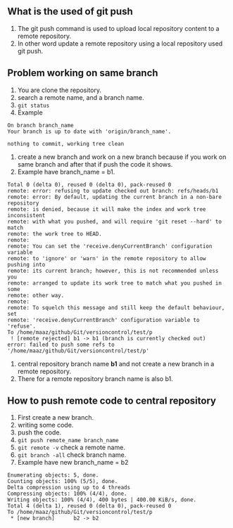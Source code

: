 ## What is the used of git push   
1. The git push command is used to upload local repository content to a remote repository.   
1. In other word update a remote repository using a local repository used git push.  

## Problem working on same branch  
1. You are clone the repository.  
1. search a remote name, and a branch name.    
1. `git status`   
1. Example   
```  
On branch branch_name
Your branch is up to date with 'origin/branch_name'.

nothing to commit, working tree clean
```  
1. create a new branch and work on a new branch because if you work on same branch and after that if push the code it shows.     
1. Example have branch_name = b1.     
```   
Total 0 (delta 0), reused 0 (delta 0), pack-reused 0
remote: error: refusing to update checked out branch: refs/heads/b1
remote: error: By default, updating the current branch in a non-bare repository
remote: is denied, because it will make the index and work tree inconsistent
remote: with what you pushed, and will require 'git reset --hard' to match
remote: the work tree to HEAD.
remote: 
remote: You can set the 'receive.denyCurrentBranch' configuration variable
remote: to 'ignore' or 'warn' in the remote repository to allow pushing into
remote: its current branch; however, this is not recommended unless you
remote: arranged to update its work tree to match what you pushed in some
remote: other way.
remote: 
remote: To squelch this message and still keep the default behaviour, set
remote: 'receive.denyCurrentBranch' configuration variable to 'refuse'.
To /home/maaz/github/Git/versioncontrol/test/p
 ! [remote rejected] b1 -> b1 (branch is currently checked out)
error: failed to push some refs to '/home/maaz/github/Git/versioncontrol/test/p'
``` 
1. central repository branch name **b1** and not create a new branch in a remote repository.  
1. There for a remote repository branch name is also b1.   

## How to push remote code to central repository   
1. First create a new branch.  
1. writing some code.  
1. push the code.  
1. `git push remote_name branch_name`   
1. `git remote -v` check a remote name.    
1. `git branch -all` check branch name.  
1.  Example have new branch_name = b2    
```  
Enumerating objects: 5, done.
Counting objects: 100% (5/5), done.
Delta compression using up to 4 threads
Compressing objects: 100% (4/4), done.
Writing objects: 100% (4/4), 400 bytes | 400.00 KiB/s, done.
Total 4 (delta 1), reused 0 (delta 0), pack-reused 0
To /home/maaz/github/Git/versioncontrol/test/p
 * [new branch]      b2 -> b2
```